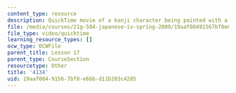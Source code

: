 ```yaml
---
content_type: resource
description: QuickTime movie of a kanji character being painted with a brush.
file: /media/courses/21g-504-japanese-iv-spring-2009/19aaf00491567bf8e6bbd11b203c4285_4134.mov
file_type: video/quicktime
learning_resource_types: []
ocw_type: OCWFile
parent_title: Lesson 17
parent_type: CourseSection
resourcetype: Other
title: '4134'
uid: 19aaf004-9156-7bf8-e6bb-d11b203c4285
---
```

